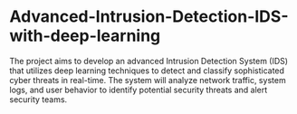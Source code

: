 # Advanced-Intrusion-Detection-IDS-with-deep-learning
The project aims to develop an advanced Intrusion Detection System (IDS) that utilizes deep learning techniques to detect and classify sophisticated cyber threats in real-time. The system will analyze network traffic, system logs, and user behavior to identify potential security threats and alert security teams.
